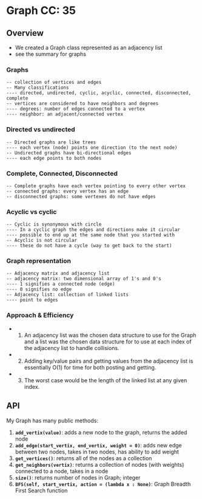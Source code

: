 # Graph CC: 35


## Overview
* We created a Graph class represented as an adjacency list
* see the summary for graphs 

### Graphs
```
-- collection of vertices and edges
-- Many classifications
---- directed, undirected, cyclic, acyclic, connected, disconnected, complete
-- vertices are considered to have neighbors and degrees
---- degrees: number of edges connected to a vertex
---- neighbor: an adjacent/connected vertex
```

### Directed vs undirected
```
-- Directed graphs are like trees
---- each vertex (node) points one direction (to the next node)
-- Undirected graphs have bi-directional edges
---- each edge points to both nodes
```


### Complete, Connected, Disconnected
```
-- Complete graphs have each vertex pointing to every other vertex
-- connected graphs: every vertex has an edge
-- disconnected graphs: some vertexes do not have edges
```

### Acyclic vs cyclic
```
-- Cyclic is synonymous with circle
---- In a cyclic graph the edges and directions make it circular
---- possible to end up at the same node that you started with
-- Acyclic is not circular
---- these do not have a cycle (way to get back to the start)
```


### Graph representation
```
-- Adjacency matrix and adjacency list
-- adjacency matrix: two dimensional array of 1's and 0's
---- 1 signifies a connected node (edge)
---- 0 signifies no edge
-- Adjacency list: collection of linked lists
---- point to edges
```

### Approach & Efficiency

* 1. An adjacency list was the chosen data structure to use for the Graph and a list was the chosen data structure for to use at each index of the adjacency list to handle collisions.

* 2. Adding key/value pairs and getting values from the adjacency list is essentially O(1) for time for both posting and getting. 
* 3. The worst case would be the length of the linked list at any given index. 

## API
My Graph has many public methods:

1. **`add_vertix(value)`**: adds a new node to the graph, returns the added node
2. **`add_edge(start_vertix, end_vertix, weight = 0)`**: adds new edge between two nodes, takes in two nodes, has ability to add weight
3. **`get_vertices()`**: returns all of the nodes as a collection
4. **`get_neighbors(vertix)`**: returns a collection of nodes (with weights) connected to a node, takes in a node
5. **`size()`**: returns number of nodes in Graph; integer
6. **`BFS(self, start_vertix, action = (lambda x : None)`**: Graph Breadth First Search function



